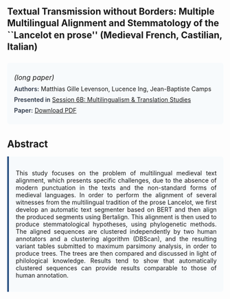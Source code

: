 
<style>    
    h2 {
        margin-top: 0;
        margin-bottom: 1.5rem;
        line-height: 1.3;
    }
    
    h3 {
        margin-top: 2rem;
        margin-bottom: 1rem;
        font-size: 1.4rem;
        font-weight:bold;
    }
    
    .metadata {
        background-color: #f7fafc;
        padding: 1rem;
        border-radius: 6px;
        margin-bottom: 2rem;
    }
    
    .metadata p {
        margin: 0.5rem 0;
    }
    
    .abstract {
        text-align: justify;
        padding: 1rem;
        background-color: #f7fafc;
        border-left: 4px solid #2c5282;
        border-radius: 0 6px 6px 0;
    }
    
    strong {
        color: #2d3748;
        font-weight: 600;
    }
</style>
<main role="main">
<h2> Textual Transmission without Borders: Multiple Multilingual Alignment and Stemmatology of the ``Lancelot en prose'' (Medieval French, Castilian, Italian)</h2>

<section class="metadata">
<p style='font-size:1rem'><i>(long paper)</i></p>
<p><strong>Authors:</strong> Matthias Gille Levenson, Lucence Ing, Jean-Baptiste Camps</p>
<p><strong>Presented in</strong> <a href="/programme/#session6B">Session 6B: Multilingualism & Translation Studies</a></p>
<p><strong>Paper:</strong> <a href="https://ceur-ws.org/Vol-3558/paper104.pdf">Download PDF</a></p>
</section>

<section>
<h3>Abstract</h3>
<div class="abstract">
<p>This study focuses on the problem of multilingual medieval text alignment, which presents specific challenges, due to the absence of modern punctuation in the texts and the non-standard forms of medieval languages. In order to perform the alignment of several witnesses from the multilingual tradition of the prose  Lancelot, we first develop an automatic text segmenter based on BERT and then align the produced segments using Bertalign. This alignment is then used to produce stemmatological hypotheses, using phylogenetic methods. The aligned sequences are clustered independently by two human annotators and a clustering algorithm (DBScan), and the resulting variant tables submitted to maximum parsimony analysis, in order to produce trees. The trees are then compared and discussed in light of philological knowledge. Results tend to show that automatically clustered sequences can provide results comparable to those of human annotation.</p>
</div>
</section>
</main>